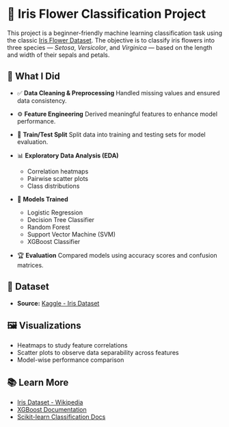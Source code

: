 
# 🌸 Iris Flower Classification Project

This project is a beginner-friendly machine learning classification task using the classic [Iris Flower Dataset](https://www.kaggle.com/datasets/arshid/iris-flower-dataset). The objective is to classify iris flowers into three species — *Setosa*, *Versicolor*, and *Virginica* — based on the length and width of their sepals and petals.

## 🔧 What I Did

* ✅ **Data Cleaning & Preprocessing**
  Handled missing values and ensured data consistency.

* ⚙️ **Feature Engineering**
  Derived meaningful features to enhance model performance.

* 🧪 **Train/Test Split**
  Split data into training and testing sets for model evaluation.

* 📊 **Exploratory Data Analysis (EDA)**

  * Correlation heatmaps
  * Pairwise scatter plots
  * Class distributions

* 🤖 **Models Trained**

  * Logistic Regression
  * Decision Tree Classifier
  * Random Forest
  * Support Vector Machine (SVM)
  * XGBoost Classifier

* 🏆 **Evaluation**
  Compared models using accuracy scores and confusion matrices.

## 📁 Dataset

* **Source:** [Kaggle - Iris Dataset](https://www.kaggle.com/datasets/arshid/iris-flower-dataset)

## 🖼️ Visualizations

* Heatmaps to study feature correlations
* Scatter plots to observe data separability across features
* Model-wise performance comparison

## 📚 Learn More

* [Iris Dataset - Wikipedia](https://en.wikipedia.org/wiki/Iris_flower_data_set)
* [XGBoost Documentation](https://xgboost.readthedocs.io/en/stable/)
* [Scikit-learn Classification Docs](https://scikit-learn.org/stable/supervised_learning.html)
